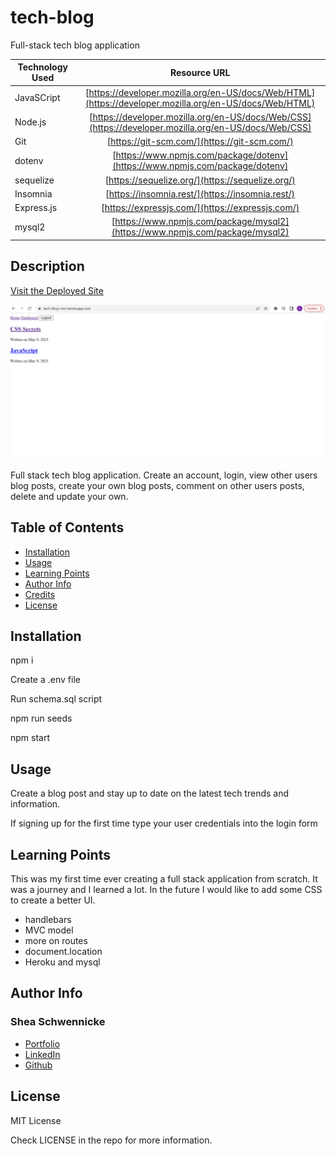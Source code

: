 # tech-blog
Full-stack tech blog application

| Technology Used         | Resource URL           | 
| ------------- |:-------------:| 
| JavaSCript    | [https://developer.mozilla.org/en-US/docs/Web/HTML](https://developer.mozilla.org/en-US/docs/Web/HTML) | 
| Node.js    | [https://developer.mozilla.org/en-US/docs/Web/CSS](https://developer.mozilla.org/en-US/docs/Web/CSS)      |   
| Git | [https://git-scm.com/](https://git-scm.com/)     |   
| dotenv | [https://www.npmjs.com/package/dotenv](https://www.npmjs.com/package/dotenv)     | 
| sequelize | [https://sequelize.org/](https://sequelize.org/)     | 
| Insomnia | [https://insomnia.rest/](https://insomnia.rest/)     | 
| Express.js | [https://expressjs.com/](https://expressjs.com/)     |
| mysql2 | [https://www.npmjs.com/package/mysql2](https://www.npmjs.com/package/mysql2)     |    

## Description 

[Visit the Deployed Site](https://tech-blog-cmv.herokuapp.com/)

![Site Langing Page](./assets/tech-blog.gif)

Full stack tech blog application. Create an account, login, view other users blog posts, create your own blog posts, comment on other users posts, delete and update your own.  



## Table of Contents 

* [Installation](#installation)
* [Usage](#usage)
* [Learning Points](#learning-points)
* [Author Info](#author-info)
* [Credits](#credits)
* [License](#license)


## Installation

npm i 

Create a .env file

Run schema.sql script

npm run seeds

npm start



## Usage 

Create a blog post and stay up to date on the latest tech trends and information.

If signing up for the first time type your user credentials into the login form



## Learning Points 
This was my first time ever creating a full stack application from scratch. It was a journey and I learned a lot.  In the future I would like to add some CSS to create a better UI. 
* handlebars 
* MVC model
* more on routes
* document.location
* Heroku and mysql 



## Author Info


### Shea Schwennicke


* [Portfolio](https://sheaschwenn.github.io/Portfolio/)
* [LinkedIn](https://www.linkedin.com/in/shea-schwennicke-76a378210/)
* [Github](https://github.com/sheaschwenn)




## License
MIT License 

Check LICENSE in the repo for more information. 



